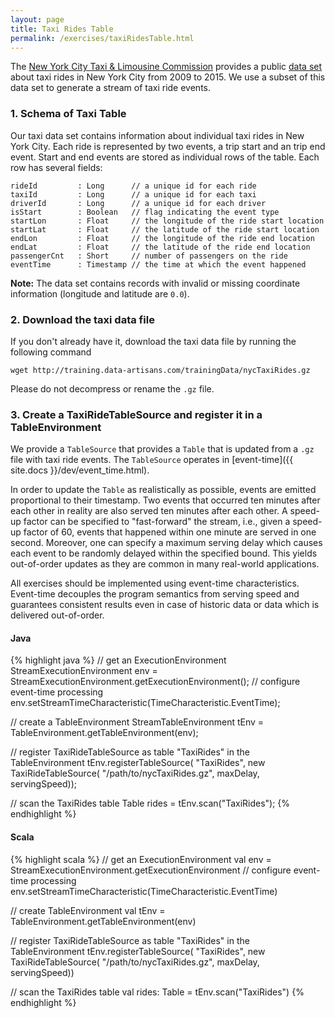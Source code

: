 ```yaml
---
layout: page
title: Taxi Rides Table
permalink: /exercises/taxiRidesTable.html
---
```


The [New York City Taxi & Limousine Commission](http://www.nyc.gov/html/tlc/html/home/home.shtml) provides a public [data set](https://uofi.app.box.com/NYCtaxidata) about taxi rides in New York City from 2009 to 2015. We use a subset of this data set to generate a stream of taxi ride events.

### 1. Schema of Taxi Table

Our taxi data set contains information about individual taxi rides in New York City.
Each ride is represented by two events, a trip start and an trip end event.
Start and end events are stored as individual rows of the table.
Each row has several fields:

~~~
rideId         : Long      // a unique id for each ride
taxiId         : Long      // a unique id for each taxi
driverId       : Long      // a unique id for each driver
isStart        : Boolean   // flag indicating the event type
startLon       : Float     // the longitude of the ride start location
startLat       : Float     // the latitude of the ride start location
endLon         : Float     // the longitude of the ride end location
endLat         : Float     // the latitude of the ride end location
passengerCnt   : Short     // number of passengers on the ride
eventTime      : Timestamp // the time at which the event happened
~~~

**Note:** The data set contains records with invalid or missing coordinate information (longitude and latitude are `0.0`).

### 2. Download the taxi data file

If you don't already have it, download the taxi data file by running the following command

~~~~
wget http://training.data-artisans.com/trainingData/nycTaxiRides.gz
~~~~

Please do not decompress or rename the `.gz` file.

### 3. Create a TaxiRideTableSource and register it in a TableEnvironment

We provide a `TableSource` that provides a `Table` that is updated from a `.gz` file with taxi ride events. The `TableSource` operates in [event-time]({{ site.docs }}/dev/event_time.html).

In order to update the `Table` as realistically as possible, events are emitted proportional to their timestamp. Two events that occurred ten minutes after each other in reality are also served ten minutes after each other. A speed-up factor can be specified to "fast-forward" the stream, i.e., given a speed-up factor of 60, events that happened within one minute are served in one second. Moreover, one can specify a maximum serving delay which causes each event to be randomly delayed within the specified bound. This yields out-of-order updates as they are common in many real-world applications.

All exercises should be implemented using event-time characteristics. Event-time decouples the program semantics from serving speed and guarantees consistent results even in case of historic data or data which is delivered out-of-order.

#### Java

{% highlight java %}
// get an ExecutionEnvironment
StreamExecutionEnvironment env =
  StreamExecutionEnvironment.getExecutionEnvironment();
// configure event-time processing
env.setStreamTimeCharacteristic(TimeCharacteristic.EventTime);

// create a TableEnvironment
StreamTableEnvironment tEnv = TableEnvironment.getTableEnvironment(env);

// register TaxiRideTableSource as table "TaxiRides" in the TableEnvironment
tEnv.registerTableSource(
  "TaxiRides",
  new TaxiRideTableSource(
    "/path/to/nycTaxiRides.gz", maxDelay, servingSpeed));

// scan the TaxiRides table
Table rides = tEnv.scan("TaxiRides");
{% endhighlight %}

#### Scala

{% highlight scala %}
// get an ExecutionEnvironment
val env = StreamExecutionEnvironment.getExecutionEnvironment
// configure event-time processing
env.setStreamTimeCharacteristic(TimeCharacteristic.EventTime)

// create TableEnvironment
val tEnv = TableEnvironment.getTableEnvironment(env)

// register TaxiRideTableSource as table "TaxiRides" in the TableEnvironment
tEnv.registerTableSource(
  "TaxiRides",
  new TaxiRideTableSource(
    "/path/to/nycTaxiRides.gz", maxDelay, servingSpeed))

// scan the TaxiRides table
val rides: Table = tEnv.scan("TaxiRides")
{% endhighlight %}
